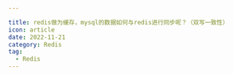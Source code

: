 ```yaml
---

title: redis做为缓存，mysql的数据如何与redis进行同步呢？（双写一致性）
icon: article
date: 2022-11-21
category: Redis
tag:
  - Redis
---
```



